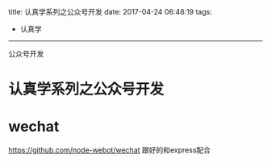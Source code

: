 title: 认真学系列之公众号开发
date: 2017-04-24 06:48:19
tags: 
- 认真学
---

公众号开发
<!--more-->

# 认真学系列之公众号开发
# wechat
<https://github.com/node-webot/wechat>
 跟好的和express配合
